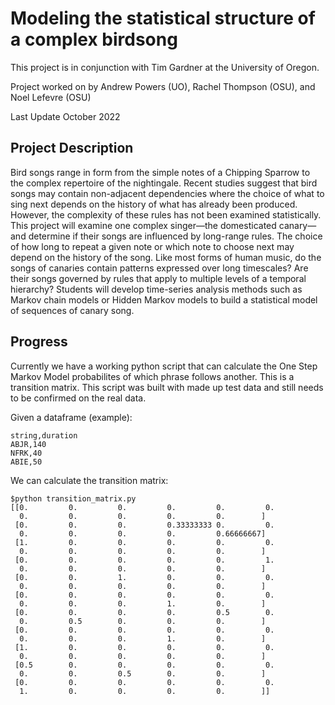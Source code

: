 # Modeling the statistical structure of a complex birdsong

This project is in conjunction with Tim Gardner at the University of Oregon.

Project worked on by Andrew Powers (UO), Rachel Thompson (OSU), and Noel Lefevre (OSU)

Last Update October 2022

## Project Description

Bird songs range in form from the simple notes of a Chipping Sparrow to the complex repertoire of 
the nightingale. Recent studies suggest that bird songs may contain non-adjacent dependencies where 
the choice of what to sing next depends on the history of what has already been produced. However, 
the complexity of these rules has not been examined statistically. This project will examine one 
complex singer—the domesticated canary— and determine if their songs are influenced by long-range 
rules. The choice of how long to repeat a given note or which note to choose next may depend on the 
history of the song. Like most forms of human music, do the songs of canaries contain patterns 
expressed over long timescales? Are their songs governed by rules that apply to multiple levels of 
a temporal hierarchy? Students will develop time-series analysis methods such as Markov chain models 
or Hidden Markov models to build a statistical model of sequences of canary song.


## Progress

Currently we have a working python script that can calculate the One Step Markov Model probabilites
of which phrase follows another. This is a transition matrix. This script was built with
made up test data and still needs to be confirmed on the real data.

Given a dataframe (example):

```
string,duration
ABJR,140
NFRK,40
ABIE,50
```

We can calculate the transition matrix:

```
$python transition_matrix.py
[[0.         0.         0.         0.         0.         0.
  0.         0.         0.         0.         0.        ]
 [0.         0.         0.         0.33333333 0.         0.
  0.         0.         0.         0.         0.66666667]
 [1.         0.         0.         0.         0.         0.
  0.         0.         0.         0.         0.        ]
 [0.         0.         0.         0.         0.         1.
  0.         0.         0.         0.         0.        ]
 [0.         0.         1.         0.         0.         0.
  0.         0.         0.         0.         0.        ]
 [0.         0.         0.         0.         0.         0.
  0.         0.         0.         1.         0.        ]
 [0.         0.         0.         0.         0.5        0.
  0.         0.5        0.         0.         0.        ]
 [0.         0.         0.         0.         0.         0.
  0.         0.         0.         1.         0.        ]
 [1.         0.         0.         0.         0.         0.
  0.         0.         0.         0.         0.        ]
 [0.5        0.         0.         0.         0.         0.
  0.         0.         0.5        0.         0.        ]
 [0.         0.         0.         0.         0.         0.
  1.         0.         0.         0.         0.        ]]
```

